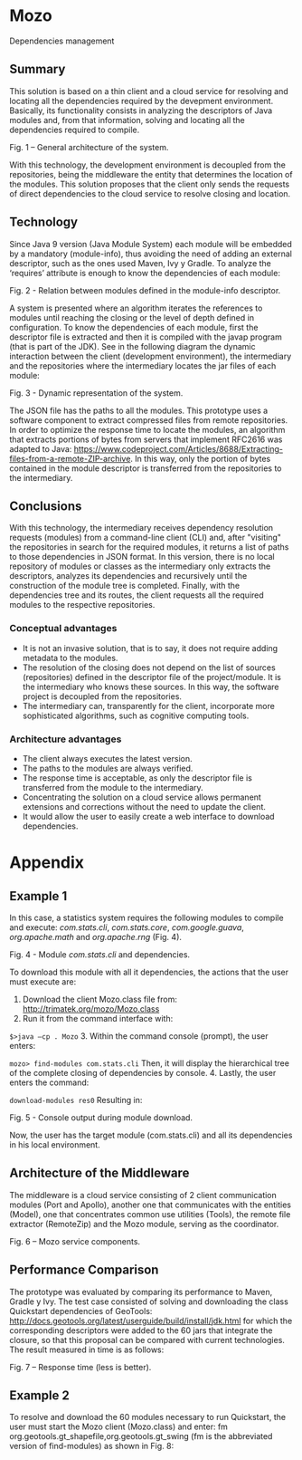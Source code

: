 # Mozo
Dependencies management

## Summary
This solution is based on a thin client and a cloud service for resolving and locating all the dependencies required by the devepment environment. Basically, its functionality consists in analyzing the descriptors of Java modules and, from that information, solving and locating all the dependencies required to compile.



Fig. 1 – General architecture of the system.

With this technology, the development environment is decoupled from the repositories, being the middleware the entity that determines the location of the modules. This solution proposes that the client only sends the requests of direct dependencies to the cloud service to resolve closing and location.

## Technology
Since Java 9 version (Java Module System) each module will be embedded by a mandatory (module-info), thus avoiding the need of adding an external descriptor, such as the ones used Maven, Ivy y Gradle. To analyze the ‘requires’ attribute is enough to know the dependencies of each module:



Fig. 2 - Relation between modules defined in the module-info descriptor.

A system is presented where an algorithm iterates the references to modules until reaching the closing or the level of depth defined in configuration. To know the dependencies of each module, first the descriptor file is extracted and then it is compiled with the javap program (that is part of the JDK). See in the following diagram the dynamic interaction between the client (development environment), the intermediary and the repositories where the intermediary locates the jar files of each module:



Fig. 3 - Dynamic representation of the system.

The JSON file has the paths to all the modules. This prototype uses a software component to extract compressed files from remote repositories. In order to optimize the response time to locate the modules, an algorithm that extracts portions of bytes from servers that implement RFC2616 was adapted to Java: https://www.codeproject.com/Articles/8688/Extracting-files-from-a-remote-ZIP-archive. In this way, only the portion of bytes contained in the module descriptor is transferred from the repositories to the intermediary. 

## Conclusions
With this technology, the intermediary receives dependency resolution requests (modules) from a command-line client (CLI) and, after "visiting" the repositories in search for the required modules, it returns a list of paths to those dependencies in JSON format. In this version, there is no local repository of modules or classes as the intermediary only extracts the descriptors, analyzes its dependencies and recursively until the construction of the module tree is completed.
Finally, with the dependencies tree and its routes, the client requests all the required modules to the respective repositories.

### Conceptual advantages
* It is not an invasive solution, that is to say, it does not require adding metadata to the modules.
* The resolution of the closing does not depend on the list of sources (repositories) defined in the descriptor file of the project/module. It is the intermediary who knows these sources. In this way, the software project is decoupled from the repositories. 
* The intermediary can, transparently for the client, incorporate more sophisticated algorithms, such as cognitive computing tools.

### Architecture advantages
* The client always executes the latest version.
* The paths to the modules are always verified.
* The response time is acceptable, as only the descriptor file is transferred from the module to the intermediary.
* Concentrating the solution on a cloud service allows permanent extensions and corrections without the need to update the client.
* It would allow the user to easily create a web interface to download dependencies.


# Appendix

## Example 1
In this case, a statistics system requires the following modules to compile and execute: *com.stats.cli*, *com.stats.core*, *com.google.guava*, *org.apache.math* and *org.apache.rng* (Fig. 4).


Fig. 4 - Module *com.stats.cli* and dependencies.

To download this module with all it dependencies, the actions that the user must execute are:

1. Download the client Mozo.class file from: 
http://trimatek.org/mozo/Mozo.class
2. Run it from the command interface with:

`$>java –cp . Mozo`
3. Within the command console (prompt), the user enters:

`mozo> find-modules com.stats.cli`
Then, it will display the hierarchical tree of the complete closing of dependencies by console.
4. Lastly, the user enters the command:

`download-modules res0`
Resulting in:


Fig. 5 - Console output during module download.

Now, the user has the target module (com.stats.cli) and all its dependencies in his local environment.

## Architecture of the Middleware
The middleware is a cloud service consisting of 2 client communication modules (Port and Apollo), another one that communicates with the entities (Model), one that concentrates common use utilities (Tools), the remote file extractor (RemoteZip) and the Mozo module, serving as the coordinator.


Fig. 6 – Mozo service components.

## Performance Comparison
The prototype was evaluated by comparing its performance to Maven, Gradle y Ivy. The test case consisted of solving and downloading the class Quickstart dependencies of GeoTools: http://docs.geotools.org/latest/userguide/build/install/jdk.html for which the corresponding descriptors were added to the 60 jars that integrate the closure, so that this proposal can be compared with current technologies.  The result measured in time is as follows:



Fig. 7 – Response time (less is better).


## Example 2
To resolve and download the 60 modules necessary to run Quickstart, the user must start the Mozo client (Mozo.class) and enter:
fm org.geotools.gt_shapefile,org.geotools.gt_swing (fm is the abbreviated version of find-modules) as shown in Fig. 8:





